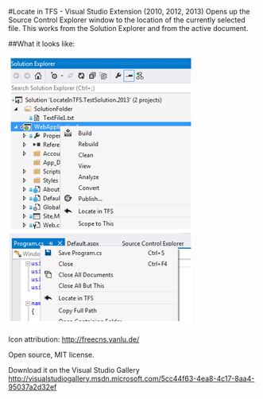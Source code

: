 #Locate in TFS - Visual Studio Extension (2010, 2012, 2013)
Opens up the Source Control Explorer window to the location of the currently selected file. This works from the Solution Explorer and from the active document.

##What it looks like:

![Screenshot](/src/Pendletron.Vsix.LocateInTFS/Resources/LocateInTFS_Screenshot.png)

Icon attribution: http://freecns.yanlu.de/

Open source, MIT license. 

Download it on the Visual Studio Gallery
http://visualstudiogallery.msdn.microsoft.com/5cc44f63-4ea8-4c17-8aa4-95037a2d32ef